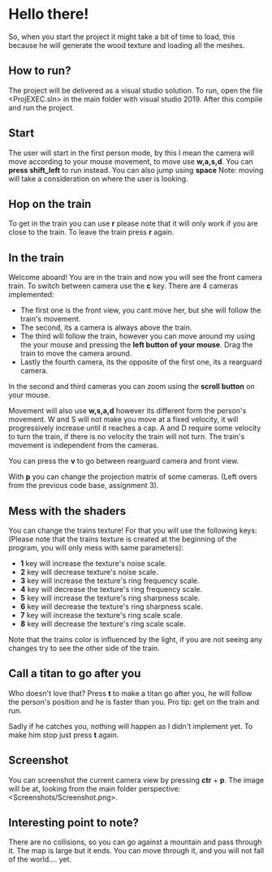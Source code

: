 # Hello there!

So, when you start the project it might take a bit of time to load, this because he will generate the wood texture and loading all the meshes. 

## How to run?

The project will be delivered as a visual studio solution. To run, open the file
<ProjEXEC.sln> in the main folder with visual studio 2019. After this compile and run the project.


## Start

The user will start in the first person mode, by this I mean the camera will move according to your mouse movement, to move use **w,a,s,d**. You can **press shift_left** to run instead. You can also jump using **space**
Note: moving will take a consideration on where the user is looking.

## Hop on the train

To get in the train you can use **r** please note that it will only work if you are close to the train.
To leave the train press **r** again.

## In the train

Welcome aboard! You are in the train and now you will see the front camera train. To switch between camera use the **c** key. There are 4 cameras implemented:
 
 - The first one is the front view, you cant move her, but she will follow the train's movement.
 - The second, its a camera is always above the train.
 - The third will follow the train, however you can move around my using the your mouse and pressing the **left button of your mouse**. Drag the train to move the camera around.
 - Lastly the fourth camera, its the opposite of the first one, its a rearguard camera. 

In the second and third cameras you can zoom using the **scroll button** on your mouse.

Movement will also use **w,s,a,d** however its different form the person's movement.
W and S will not make you move at a fixed velocity, it will progressively increase until it reaches a cap. A and D require some velocity to turn the train, if there is no velocity the train will not turn. The train's movement is independent from the cameras.

You can press the **v** to go between rearguard camera and front view.

With **p** you can change the projection matrix of some cameras.
(Left overs from the previous code base, assignment 3).

## Mess with the shaders

You can change the trains texture! For that you will use the following keys:
(Please note that the trains texture is created at the beginning of the program, you will only mess with same parameters):

 - **1** key will increase the texture's noise scale.
 - **2** key will decrease texture's noise scale.
 - **3** key will increase the texture's ring frequency scale.
 - **4** key will decrease the texture's ring frequency scale.
 - **5** key will increase the texture's  ring sharpness scale.
 - **6** key will decrease the texture's ring sharpness scale.
 - **7** key will increase the texture's ring scale scale.
 - **8** key will decrease the texture's ring scale scale.

Note that the trains color is influenced by the light, if you are not seeing any changes try to see the other side of the train.

## Call a titan to go after you

Who doesn't love that? Press **t** to make a titan go after you, he will follow the person's position and he is faster than you. Pro tip: get on the train and run.

Sadly if he catches you, nothing will happen as I didn't implement yet.
To make him stop just press **t** again.

## Screenshot

You can screenshot the current camera view by pressing **ctr** + **p**.
The image will be at, looking from the main folder perspective:  <Screenshots/Screenshot.png>.

## Interesting point to note?

There are no collisions, so you can go against a mountain and pass through it.
The map is large but it ends. You can move through it, and you will not fall of the world.... yet. 
